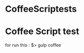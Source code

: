 # CoffeeScriptests
Coffee Script test
========================================================
for run this :
$> gulp coffee

